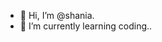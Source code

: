 - 👋 Hi, I’m @shania.
- 🌱 I’m currently learning coding..


<!---
shaniawu12/shaniawu12 is a ✨ special ✨ repository because its `README.md` (this file) appears on your GitHub profile.
You can click the Preview link to take a look at your changes.
--->

